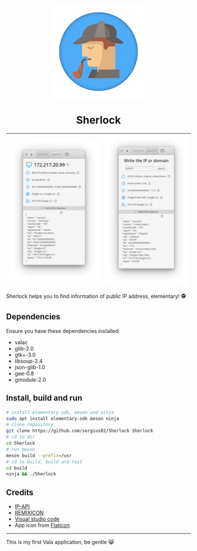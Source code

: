 
<p align="center">
  <img src="data/icons/128/Sherlock.svg" alt="Icon" />
</p>
<h1 align="center">Sherlock</h1>

|![alt](screenshots/Sherlock.png) |![alt](screenshots/Sherlock2.png)|
|---------------------|---------------------|

Sherlock helps you to find information of public IP address, elementary! 🕵️

## Dependencies

Ensure you have these dependencies installed

* valac
* glib-2.0
* gtk+-3.0
* libsoup-2.4
* json-glib-1.0
* gee-0.8
* gmodule-2.0

## Install, build and run

```bash
# install elementary-sdk, meson and ninja
sudo apt install elementary-sdk meson ninja
# clone repository
git clone https://github.com/sergius02/Sherlock Sherlock
# cd to dir
cd Sherlock
# run meson
meson build --prefix=/usr
# cd to build, build and test
cd build
ninja && ./Sherlock
```

## Credits

* [IP-API](https://ip-api.com/)
* [REMIXICON](https://remixicon.com/)
* [Visual studio code](https://code.visualstudio.com/)
* App icon from [Flaticon](https://www.flaticon.es/)

----------
This is my first Vala application, be gentle 😹️
